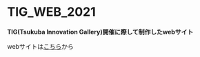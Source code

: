 # TIG_WEB_2021
**TIG(Tsukuba Innovation Gallery)開催に際して制作したwebサイト**<br>

webサイトは[こちら](https://nuink.github.io/TIG_WEB_2021/)から
